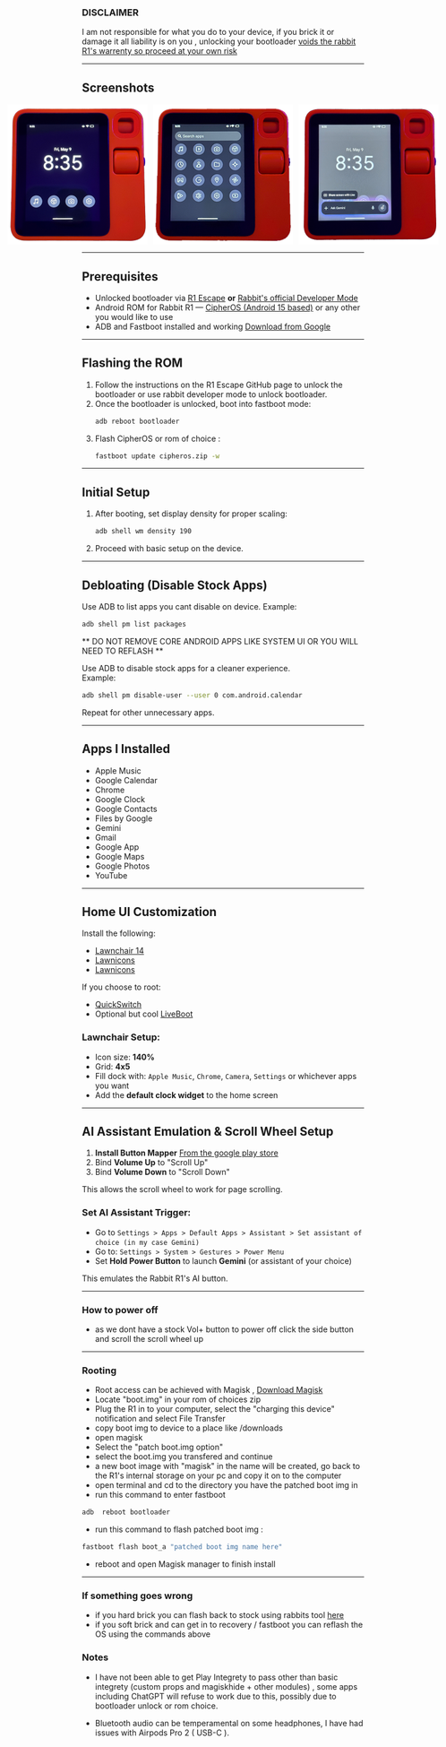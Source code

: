 ### DISCLAIMER

I am not responsible for what you do to your device, if you brick it or damage it all liability is on you , unlocking your bootloader [voids the rabbit R1's warrenty so proceed at your own risk](https://www.rabbit.tech/support/article/unlock-bootloader-rabbit-r1?srsltid=AfmBOooyXSU5d_z7SYVEGrZlLelYWU1RjnWxfNm0oj9LTcUd3CiYJMYW)

---

## Screenshots

<div style="display: flex; gap: 10px; justify-content: center;">
  <img src="img/home.png" alt="Home Screen" width="250"/>
  <img src="img/apps.png" alt="App Drawer" width="250"/>
  <img src="img/gemini.png" alt="Gemini Assistant" width="250"/>
</div>

---

## Prerequisites

- Unlocked bootloader via [R1 Escape](https://github.com/RabbitHoleEscapeR1/r1_escape) **or** [Rabbit's official Developer Mode](https://www.rabbit.tech/support/article/unlock-bootloader-rabbit-r1?srsltid=AfmBOooyXSU5d_z7SYVEGrZlLelYWU1RjnWxfNm0oj9LTcUd3CiYJMYW)
- Android ROM for Rabbit R1 — [CipherOS (Android 15 based)](https://cipheros.org.in/devices/r1) or any other you would like to use
- ADB and Fastboot installed and working [Download from Google](https://developer.android.com/tools/releases/platform-tools)

---

## Flashing the ROM

1. Follow the instructions on the R1 Escape GitHub page to unlock the bootloader or use rabbit developer mode to unlock bootloader.
2. Once the bootloader is unlocked, boot into fastboot mode:
   ```bash
   adb reboot bootloader
   ```
3. Flash CipherOS or rom of choice :
   ```bash
   fastboot update cipheros.zip -w
   ```

---

## Initial Setup

1. After booting, set display density for proper scaling:
   ```bash
   adb shell wm density 190
   ```
2. Proceed with basic setup on the device.

---

## Debloating (Disable Stock Apps)
Use ADB to list apps you cant disable on device.
Example:
```bash
adb shell pm list packages
```
** DO NOT REMOVE CORE ANDROID APPS LIKE SYSTEM UI OR YOU WILL NEED TO REFLASH **


Use ADB to disable stock apps for a cleaner experience.  
Example:
```bash
adb shell pm disable-user --user 0 com.android.calendar
```
Repeat for other unnecessary apps.

---

## Apps I Installed

- Apple Music  
- Google Calendar  
- Chrome  
- Google Clock  
- Google Contacts  
- Files by Google  
- Gemini  
- Gmail  
- Google App  
- Google Maps  
- Google Photos  
- YouTube  

---

## Home UI Customization

Install the following:

- [Lawnchair 14](https://lawnchair.app/) 
- [Lawnicons](https://lawnchair.app/)  
- [Lawnicons](https://lawnchair.app/)   

If you choose to root:

- [QuickSwitch](https://github.com/skittles9823/QuickSwitch)
- Optional but cool [LiveBoot](https://play.google.com/store/apps/details?id=eu.chainfire.liveboot&hl=en_GB)

### Lawnchair Setup:
- Icon size: **140%**
- Grid: **4x5**
- Fill dock with: `Apple Music`, `Chrome`, `Camera`, `Settings` or whichever apps you want
- Add the **default clock widget** to the home screen 

---

## AI Assistant Emulation & Scroll Wheel Setup

1. **Install Button Mapper** [From the google play store](https://play.google.com/store/apps/details?id=flar2.homebutton&hl=en_GB)  
2. Bind **Volume Up** to "Scroll Up"
3. Bind **Volume Down** to "Scroll Down"

This allows the scroll wheel to work for page scrolling.

### Set AI Assistant Trigger:
- Go to `Settings > Apps > Default Apps > Assistant > Set assistant of choice (in my case Gemini)`
- Go to: `Settings > System > Gestures > Power Menu`
- Set **Hold Power Button** to launch **Gemini** (or assistant of your choice)

This emulates the Rabbit R1's AI button.

---

### How to power off
- as we dont have a stock Vol+ button to power off click the side button and scroll the scroll wheel up

---

### Rooting 
- Root access can be achieved with Magisk , [Download Magisk](https://github.com/topjohnwu/Magisk)
- Locate "boot.img" in your rom of choices zip
- Plug the R1 in to your computer, select the "charging this device" notification and select File Transfer
- copy boot img to device to a place like /downloads
- open magisk
- Select the "patch boot.img option" 
- select the boot.img you transfered and continue
- a new boot image with "magisk" in the name will be created, go back to the R1's internal storage on your pc and copy it on to the computer
- open terminal and cd to the directory you have the patched boot img in
- run this command to enter fastboot
```bash
adb  reboot bootloader
```
- run this command to flash patched boot img :
```bash
fastboot flash boot_a "patched boot img name here" 
```
- reboot and open Magisk manager to finish install

---

### If something goes wrong
- if you hard brick you can flash back to stock using rabbits tool [here](https://rabbit-hmi-oss.github.io/flashing/)
- if you soft brick and can get in to recovery / fastboot you can reflash the OS using the commands above

### Notes

- I have not been able to get Play Integrety to pass other than basic integrety (custom props and magiskhide + other modules) , some apps including ChatGPT will refuse to work due to this, possibly due to bootloader unlock or rom choice.

- Bluetooth audio can be temperamental on some headphones, I have had issues with Airpods Pro 2 ( USB-C ).
